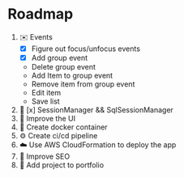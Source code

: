 # Roadmap

1. ✉️  Events
    - [x] Figure out focus/unfocus events
    - [x] Add group event
    - Delete group event
    - Add Item to group event
    - Remove item from group event
    - Edit item
    - Save list
2. 📁 [x] SessionManager && SqlSessionManager
3. 💅 Improve the UI
4. 🐳 Create docker container
5. ⚙  Create ci/cd pipeline
6. ☁️  Use AWS CloudFormation to deploy the app
7. 🔎 Improve SEO
8. 🎉 Add project to portfolio 

